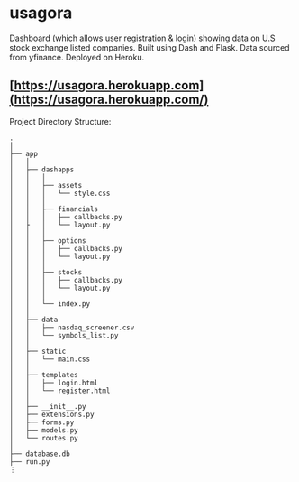 # usagora

Dashboard (which allows user registration & login) showing data on U.S stock exchange listed companies. Built using Dash and Flask. Data sourced from yfinance. Deployed on Heroku.

## [https://usagora.herokuapp.com](https://usagora.herokuapp.com/)

Project Directory Structure:

```
.
│
├── app
│   │
│   ├── dashapps
│   │   │
│   │   ├── assets
│   │   │   └── style.css
│   │   │
│   │   ├── financials
│   │   │   ├── callbacks.py
│   ├   │   └── layout.py
│   │   │
│   │   ├── options
│   │   │   ├── callbacks.py
│   │   │   └── layout.py
│   │   │
│   │   ├── stocks
│   │   │   ├── callbacks.py
│   │   │   └── layout.py
│   │   │
│   │   └── index.py
│   │
│   ├── data
│   │   ├── nasdaq_screener.csv
│   │   └── symbols_list.py
│   │
│   ├── static
│   │   └── main.css
│   │
│   ├── templates
│   │   ├── login.html
│   │   └── register.html
│   │
│   ├── __init__.py
│   ├── extensions.py
│   ├── forms.py
│   ├── models.py
│   └── routes.py
│   
├── database.db
├── run.py
⋮
```
